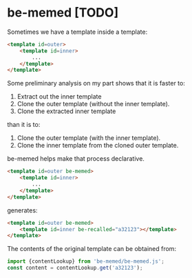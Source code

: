 # be-memed [TODO]

Sometimes we have a template inside a template:

```html
<template id=outer>
    <template id=inner>
        ...
    </template>
</template>
```

Some preliminary analysis on my part shows that it is faster to:

1.  Extract out the inner template
2.  Clone the outer template (without the inner template).
3.  Clone the extracted inner template

than it is to:

1.  Clone the outer template (with the inner template).
2.  Clone the inner template from the cloned outer template.

be-memed helps make that process declarative.

```html
<template id=outer be-memed>
    <template id=inner>
        ...
    </template>
</template>
```

generates:

```html
<template id=outer be-memed>
    <template id=inner be-recalled="a32123"></template>
</template>
```

The contents of the original template can be obtained from:

```JavaScript
import {contentLookup} from 'be-memed/be-memed.js';
const content = contentLookup.get('a32123');
```




